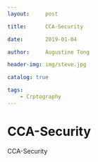 ```yaml
---
layout:     post

title:      CCA-Security

date:       2019-01-04

author:     Augustine Tong

header-img: img/steve.jpg

catalog: true

tags:
    - Crptography
---
```


# CCA-Security
CCA-Security